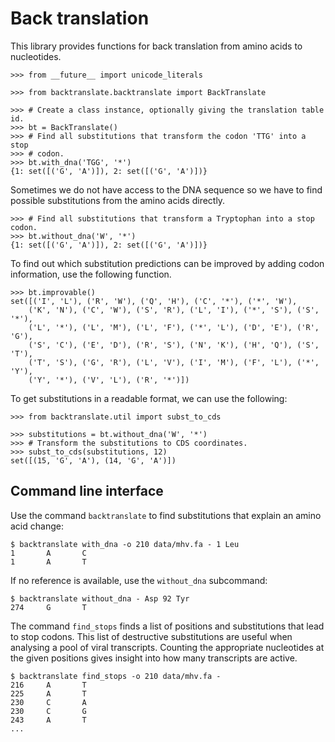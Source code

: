 # Back translation
This library provides functions for back translation from amino acids to
nucleotides.

    >>> from __future__ import unicode_literals

    >>> from backtranslate.backtranslate import BackTranslate

    >>> # Create a class instance, optionally giving the translation table id.
    >>> bt = BackTranslate()
    >>> # Find all substitutions that transform the codon 'TTG' into a stop
    >>> # codon.
    >>> bt.with_dna('TGG', '*')
    {1: set([('G', 'A')]), 2: set([('G', 'A')])}


Sometimes we do not have access to the DNA sequence so we have to find
possible substitutions from the amino acids directly.

    >>> # Find all substitutions that transform a Tryptophan into a stop codon.
    >>> bt.without_dna('W', '*')
    {1: set([('G', 'A')]), 2: set([('G', 'A')])}

To find out which substitution predictions can be improved by adding codon
information, use the following function.

    >>> bt.improvable()
    set([('I', 'L'), ('R', 'W'), ('Q', 'H'), ('C', '*'), ('*', 'W'),
        ('K', 'N'), ('C', 'W'), ('S', 'R'), ('L', 'I'), ('*', 'S'), ('S', '*'),
        ('L', '*'), ('L', 'M'), ('L', 'F'), ('*', 'L'), ('D', 'E'), ('R', 'G'),
        ('S', 'C'), ('E', 'D'), ('R', 'S'), ('N', 'K'), ('H', 'Q'), ('S', 'T'),
        ('T', 'S'), ('G', 'R'), ('L', 'V'), ('I', 'M'), ('F', 'L'), ('*', 'Y'),
        ('Y', '*'), ('V', 'L'), ('R', '*')])

To get substitutions in a readable format, we can use the following:

    >>> from backtranslate.util import subst_to_cds

    >>> substitutions = bt.without_dna('W', '*')
    >>> # Transform the substitutions to CDS coordinates.
    >>> subst_to_cds(substitutions, 12)
    set([(15, 'G', 'A'), (14, 'G', 'A')])

## Command line interface
Use the command `backtranslate` to find substitutions that explain an amino
acid change:

    $ backtranslate with_dna -o 210 data/mhv.fa - 1 Leu
    1       A       C
    1       A       T


If no reference is available, use the `without_dna` subcommand:

    $ backtranslate without_dna - Asp 92 Tyr
    274     G       T


The command `find_stops` finds a list of positions and substitutions that lead
to stop codons. This list of destructive substitutions are useful when
analysing a pool of viral transcripts. Counting the appropriate nucleotides at
the given positions gives insight into how many transcripts are active.

    $ backtranslate find_stops -o 210 data/mhv.fa -
    216     A       T
    225     A       T
    230     C       A
    230     C       G
    243     A       T
    ...
